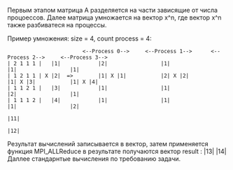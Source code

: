 Первым этапом матрица А разделяется на части зависящие от числа процоессов. Далее матрица умножается на вектор x^n, где вектор x^n также разбиватеся на процессы.

Пример умножения: size = 4, count process = 4:

                            <--Process 0-->     <--Process 1-->      <--Process 2-->     <--Process 3-->
    | 2 1 1 1 |   |1|            |2|                 |1|                  |1|                 |1|
    | 1 2 1 1 | X |2|  =>        |1| X |1|           |2| X |2|            |1| X |3|           |1| X |4|       
    | 1 1 2 1 |   |3|            |1|                 |1|                  |2|                 |1|
    | 1 1 1 2 |   |4|            |1|                 |1|                  |1|                 |2|
                                                                                                                             |11|
                                                                                                                             |12|
 Результат вычислений записывается в вектор, затем применяется функция MPI_ALLReduce в результате получаются вектор result : |13|
                                                                                                                             |14|
Даллее стандарнтые вычисления по требованию задачи.
